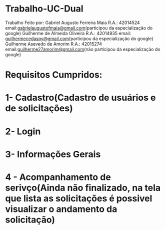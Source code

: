 # Trabalho-UC-Dual
Trabalho Feito por: Gabriel Augusto Ferreira Maia R.A.: 42014524 email:gabrielaugustofmaia@gmail.com(participou da especialização do google)
Guilherme de Almeida Oliveira R.A.: 42014935 email: guilhermecedaspy@gmail.com(participou da especialização do google)
Guilherme Asevedo de Amorim R.A.: 42015274       email:guilherme27amorim@gmail.com(não participou da especialização do google)


# Requisitos Cumpridos:
# 1- Cadastro(Cadastro de usuários e de solicitações)
# 2- Login
# 3- Informações Gerais
# 4 - Acompanhamento de serivço(Ainda não finalizado, na tela que lista as solicitações é possivel visualizar o andamento da solicitação)
